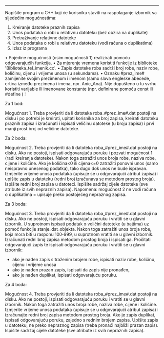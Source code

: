 -----------------------------------------------------------------------------------------------------------------
Napišite program u C++ koji će korisniku staviti na raspolaganje izbornik sa sljedećim mogućnostima:

1. Kreiranje datoteke praznih zapisa
2. Unos podataka o robi u relativnu datoteku (bez obzira na duplikate)
3. Pretraživanje relativne datoteke
4. Unos podataka o robi u relativnu datoteku (vodi računa o duplikatima)
9. Izlaz iz programa

•	Pojedine mogućnosti (osim mogućnosti 1) realizirati pomoću odgovarajućih funkcija.
•	Za mjerenje vremena  koristiti funkcije iz biblioteke 'Biblioteka_tel_imenik.cc'.
•	Zapis datoteke roba sadrži broj robe, naziv robe, količinu, cijenu i vrijeme unosa (u sekundama).
•	Oznaku #prez_ime# zamijenite svojim prezimenom i imenom (samo slova engleske abecede, crtica između prezimena i imena, npr. Anic_Ana). Nije dopušteno u tu svrhu koristiti varijable ili imenovane konstante (npr. definirane pomoću const ili #define ) !

Za 1 bod:

Mogućnost 1. Treba provjeriti da li datoteka roba_#prez_ime#.dat postoji na disku i po potrebi je kreirati, upitati korisnika za broj zapisa, kreirati datoteku praznih zapisa i izračunati i ispisati veličinu datoteke (u broju zapisa) i prvi manji prost broj od veličine datoteke.

Za 2 boda:

Mogućnost 2. Treba provjeriti da li datoteka roba_#prez_ime#.dat postoji na disku. Ako ne postoji,  ispisati odgovarajuću poruku i pozvati mogućnost 1 (radi kreiranja datoteke). Nakon toga zatražiti unos broja robe, naziva robe, cijene i količine. Ako je količina<0 ili cijena<=0 zatražiti ponovni unos (samo neispravno unesenog podatka), tako dugo dok unos ne bude ispravan. Izmjerite vrijeme unosa podataka (upisuje se u odgovarajući atribut zapisa) i upišite zapis u datoteku (redni broj izračunava se metodom prostog broja). Ispišite redni broj zapisa u datoteci. Ispišite sadržaj cijele datoteke (sve atribute iz svih nepraznih zapisa).
Napomena: mogućnost 2 ne vodi računa o duplikatima = upisuje preko postojećeg nepraznog zapisa.

Za 3 boda: 

Mogućnost 3. Treba provjeriti da li datoteka roba_#prez_ime#.dat postoji na disku. Ako ne postoji, ispisati odgovarajuću poruku i vratiti se u glavni izbornik. U suprotnom ispisati podatak o veličini datoteke (u bajtima) uz pomoć funkcije stanje_dat_objekta. Nakon toga zatražiti unos broja robe, koja mora biti u rasponu 100-999, u suprotnom vratiti se u glavni izbornik. Izračunati redni broj zapisa metodom prostog broja i ispisati ga. Pročitati odgovarajući zapis te ispisati odgovarajuću poruku i vratiti se u glavni izbornik:
- ako je nađen zapis s traženim brojem robe, ispisati naziv robe, količinu, cijenu i vrijeme unosa
- ako je nađen prazan zapis, ispisati da zapis nije pronađen, 
- ako je nađen duplikat, ispisati odgovarajuću poruku.

Za 4 boda: 

Mogućnost 4. Treba provjeriti da li datoteka roba_#prez_ime#.dat postoji na disku. Ako ne postoji, ispisati odgovarajuću poruku i vratiti se u glavni izbornik. Nakon toga zatražiti unos broja robe, naziva robe, cijene i količine. Izmjerite vrijeme unosa podataka (upisuje se u odgovarajući atribut zapisa) i izračunajte redni broj zapisa metodom prostog broja. Ako je zapis duplikat, ispisati odgovarajuću poruku, zajedno s rednim brojem zapisa. Upišite zapis u datoteku, ne preko nepraznog zapisa (treba pronaći najbliži prazan zapis). Ispišite sadržaj cijele datoteke (sve atribute iz svih nepraznih zapisa).

